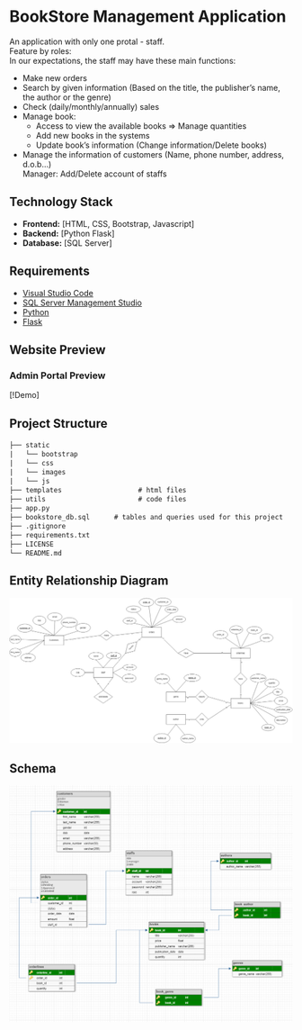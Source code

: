 # BookStore Management Application

An application with only one protal - staff.  
Feature by roles:  
In our expectations, the staff may have these main functions: 
  - Make new orders
  - Search by given information​ (Based on the title, the publisher’s name, the author or the genre) 
  - Check (daily/monthly/annually) sales​ 
  - Manage book:​ 
    - Access to view the available books => Manage quantities​ 
    - Add new books in the systems​ 
    - Update book’s information (Change information/Delete books)​ 
  - Manage the information of customers (Name, phone number, address, d.o.b…) <br>
Manager: Add/Delete account of staffs​ 



## Technology Stack
* **Frontend:** [HTML, CSS, Bootstrap, Javascript]
* **Backend:** [Python Flask]
* **Database:** [SQL Server]

## Requirements
* [Visual Studio Code](https://code.visualstudio.com/)
* [SQL Server Management Studio](https://learn.microsoft.com/en-us/sql/ssms/download-sql-server-management-studio-ssms?view=sql-server-ver16)
* [Python](https://www.python.org/)
* [Flask](https://pypi.org/project/Flask/)

## Website Preview
### Admin Portal Preview
[!Demo]

## Project Structure
    ├── static          
    |   └── bootstrap
    |   └── css
    |   └── images
    |   └── js
    ├── templates                   # html files 
    ├── utils                       # code files
    ├── app.py              
    ├── bookstore_db.sql      # tables and queries used for this project
    ├── .gitignore
    ├── requirements.txt
    ├── LICENSE
    └── README.md
## Entity Relationship Diagram
![Screenshot](./static/images/erd.jpg)
## Schema
![Screenshot](./static/images/Schema.png)
